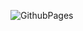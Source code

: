 ![GithubPages](https://github.com/SergeiZheleznov/SergeiZheleznov.github.io/workflows/GithubPages/badge.svg)